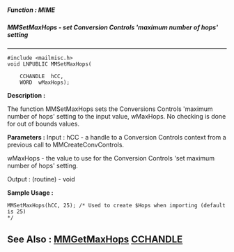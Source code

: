 ##### Function : MIME
##### MMSetMaxHops - set Conversion Controls 'maximum number of hops' setting
---
```
#include <mailmisc.h>
void LNPUBLIC MMSetMaxHops(

	CCHANDLE  hCC,
	WORD  wMaxHops);
```
**Description :**

The function  MMSetMaxHops sets the Conversions Controls 'maximum number of 
hops' setting to the input value, wMaxHops.  No checking is done for out of 
bounds values.

**Parameters :**
Input :
hCC  -  a handle to a Conversion Controls context from a previous call to MMCreateConvControls.

wMaxHops  -   the value to use for the Conversion Controls 'set maximum number of hops' setting.

Output :
(routine)  -  void



**Sample Usage :**
```
MMSetMaxHops(hCC, 25); /* Used to create $Hops when importing (default is 25) 
*/
```
**See Also :**
[MMGetMaxHops](/reference/Func/MMGetMaxHops)
[CCHANDLE](/reference/Data/CCHANDLE)
---
